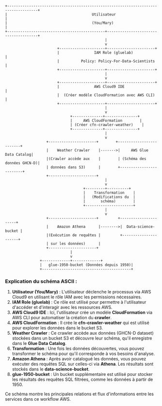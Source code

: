 
```
+------------------------------------------------------------------------------------+
|                                       Utilisateur                                  |
|                                       (You/Mary)                                   |
+---------------------------------------------+--------------------------------------+
                                              |
                                              v
                        +---------------------+----------------------+
                        |                IAM Role (gluelab)           |
                        |          Policy: Policy-For-Data-Scientists  |
                        +---------------------+----------------------+
                                              |
                                              v
                        +---------------------+----------------------+
                        |                AWS Cloud9 IDE               |
                        |  (Créer modèle CloudFormation avec AWS CLI)  |
                        +---------------------+----------------------+
                                              |
                                              v
                              +--------------+---------------+
                              |     AWS CloudFormation        |
                              | (Créer cfn-crawler-weather)    |
                              +--------------+---------------+
                                              |
                                              v
                   +----------------------+        +-------------------------+
                   |    Weather Crawler    |------->|     AWS Glue Data Catalog|
                   |(Crawler accède aux    |        | (Schéma des données GHCN-D)|
                   | données dans S3)      |        +-------------------------+
                   +----------------------+                    
                                              |
                                              v
                                    +---------+----------+
                                    |    Transformation    |
                                    |   (Modifications du  |
                                    |       schéma)        |
                                    +----------------------+
                                              |
                                              v
                   +----------------------+         +----------------------+
                   |    Amazon Athena      |-------->|  Data-science-bucket |
                   |(Exécution de requêtes |         +----------------------+
                   | sur les données)      |
                   +----------------------+
                              |
                              v
                +-------------+-------------+
                |   glue-1950-bucket (Données depuis 1950)|
                +-----------------------------------------+
```

### Explication du schéma ASCII :
1. **Utilisateur (You/Mary)** : L'utilisateur déclenche le processus via AWS Cloud9 en utilisant le rôle IAM avec les permissions nécessaires.
2. **IAM Role (gluelab)** : Ce rôle est utilisé pour permettre à l'utilisateur d'accéder et d'interagir avec les ressources AWS.
3. **AWS Cloud9 IDE** : Ici, l'utilisateur crée un modèle **CloudFormation** via AWS CLI pour automatiser la création du **crawler**.
4. **AWS CloudFormation** : Il crée le **cfn-crawler-weather** qui est utilisé pour explorer les données dans le bucket S3.
5. **Weather Crawler** : Ce crawler accède aux données (GHCN-D dataset) stockées dans un bucket S3 et découvre leur schéma, qu'il enregistre dans le **Glue Data Catalog**.
6. **Transformation** : Une fois les données découvertes, vous pouvez transformer le schéma pour qu'il corresponde à vos besoins d'analyse.
7. **Amazon Athena** : Après avoir catalogué les données, vous pouvez exécuter des requêtes SQL sur celles-ci via **Athena**. Les résultats sont stockés dans le **data-science-bucket**.
8. **glue-1950-bucket** : Un bucket supplémentaire est utilisé pour stocker les résultats des requêtes SQL filtrées, comme les données à partir de 1950.

Ce schéma montre les principales relations et flux d'informations entre les services dans ce workflow AWS.
